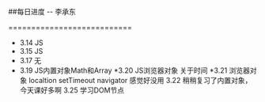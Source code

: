 ﻿##每日进度 -- 李承东

===========================
* 3.14 
JS
* 3.15
JS
* 3.17
无
* 3.19
JS内置对象Math和Array
*3.20
JS浏览器对象 关于时间
*3.21
浏览器对象 localtion setTimeout navigator 感觉好没用
3.22
稍稍复习了内置对象，今天课好多啊
3.25
学习DOM节点
